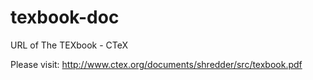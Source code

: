 # texbook-doc
URL of The TEXbook - CTeX

Please visit: http://www.ctex.org/documents/shredder/src/texbook.pdf




